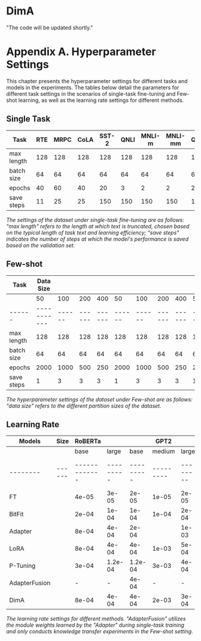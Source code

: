# DimA

"The code will be updated shortly."

# Appendix A. Hyperparameter Settings

This chapter presents the hyperparameter settings for different tasks and models in the experiments. The tables below detail the parameters for different task settings in the scenarios of single-task fine-tuning and Few-shot learning, as well as the learning rate settings for different methods.

## Single Task

| Task     | RTE | MRPC | CoLA | SST-2 | QNLI | MNLI-m | MNLI-mm | QQP | XSUM |
|----------|-----|------|------|-------|------|--------|---------|-----|------|
| max length | 128 | 128  | 128  | 128   | 128  | 128    | 128     | 128 | 256  |
| batch size | 64  | 64   | 64   | 64    | 64   | 64     | 64      | 64  | 4    |
| epochs    | 40  | 60   | 40   | 20    | 3    | 2      | 2       | 2   | 1    |
| save steps| 11  | 25   | 25   | 150   | 150  | 150    | 150     | 150 | 150  |

*The settings of the dataset under single-task fine-tuning are as follows: "max length" refers to the length at which text is truncated, chosen based on the typical length of task text and learning efficiency; "save steps" indicates the number of steps at which the model's performance is saved based on the validation set.*

## Few-shot

| Task | Data Size |      |      |      |      |      |      |      |      |      |      |      |      |      |      |      |
|------|-----------|------|------|------|------|------|------|------|------|------|------|------|------|------|------|------|
|      | 50        | 100  | 200  | 400  | 50   | 100  | 200  | 400  | 50   | 100  | 200  | 400  | 50   | 100  | 200  | 400  |
|------|-----------|------|------|------|------|------|------|------|------|------|------|------|------|------|------|------|
| max length | 128 | 128  | 128  | 128  | 128  | 128  | 128  | 128  | 128  | 128  | 128  | 128  | 128  | 128  | 128  | 128  |
| batch size | 64  | 64   | 64   | 64   | 64   | 64   | 64   | 64   | 64   | 64   | 64   | 64   | 64   | 64   | 64   | 64   |
| epochs    | 2000| 1000 | 500  | 250  | 2000 | 1000 | 500  | 250  | 2000 | 1000 | 500  | 250  | 2000 | 1000 | 500  | 250  |
| save steps| 1   | 3    | 3    | 3    | 1    | 3    | 3    | 3    | 1    | 3    | 3    | 3    | 1    | 3    | 3    | 3    |

*The hyperparameter settings of the dataset under Few-shot are as follows: "data size" refers to the different partition sizes of the dataset.*

## Learning Rate

| Models | Size | RoBERTa     |         |         | GPT2    |        |        |
|--------|------|-------------|---------|---------|---------|--------|--------|
|        |      | base        | large   | base    | medium  | large  |
|--------|------|-------------|---------|---------|---------|--------|--------|
| FT     |      | 4e-05       | 3e-05   | 2e-05   | 1e-05   | 2e-05  | 3e-05  |
| BitFit |      | 2e-04       | 1e-04   | 1e-04   | 1e-04   | 2e-04  | 3e-05  |
| Adapter|      | 8e-04       | 4e-04   | 2e-04  |        | 1e-03 | 5e-04  | 2e-04  |
| LoRA   |      | 8e-04       | 4e-04   | 4e-04   | 1e-03   | 5e-04  | 2e-04  |
| P-Tuning|     | 3e-04       | 1.2e-04 | 1.2e-04 | 3e-03   | 4e-04  | 2e-04  |
| AdapterFusion| | -          | -       | 4e-04   | -       | -      | -      |
| DimA   |      | 8e-04       | 4e-04   | 4e-04   | 2e-03   | 3e-04  | 1e-04  |

*The learning rate settings for different methods. "AdapterFusion" utilizes the module weights learned by the "Adapter" during single-task training and only conducts knowledge transfer experiments in the Few-shot setting.*

